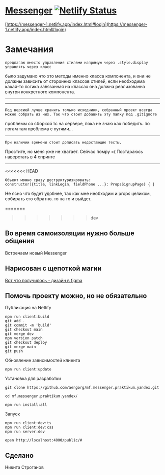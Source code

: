 # [Messenger](https://messenger-1.netlify.app/index.html#login) [![Netlify Status](https://api.netlify.com/api/v1/badges/f8219fec-4561-4017-9c56-946bb0ddbfb1/deploy-status)](https://app.netlify.com/sites/dreamy-noether-285e69/deploys)

[https://messenger-1.netlify.app/index.html#login](https://messenger-1.netlify.app/index.html#login)

# Замечания

```
предлагаю вместо управления стилями напрямую через .style.display управлять через класс
```

было задумано что это методы именно класса компонента, и они не должны зависить от сторонних классов стилей, если необходима какая-то логика завязанная на классах она должна реализованна внутри конкретного компонента.

---

---

```
Под версией лучше хранить только исходники, собранный проект всегда можно собрать из них. Так что стоит добавить эту папку под .gitignore
```

проблемы со сборкой тс на сервере, пока не знаю как победить. по логам там проблема с путями...

---

```
При наличии времени стоит дописать недостающие тесты.
```

Простите, но меня уже не хватает. Сейчас помру =(
Постараюсь наверстать в 4 спринте

---

<<<<<<< HEAD
```
Объект можно сразу деструктуризировать:
constructor({title, linkLogin, fieldPhone ...}: PropsSignupPage) { }
```

Не ясно что будет удобнее, так как мне необходим и props целиком, собирать его обратно.
то на то и выйдет.

=======
>>>>>>> dev
## Во время самоизоляции нужно больше общения

Встречаем новый Messenger

## Нарисован с щепоткой магии

[Вот что получилось - дизайн в figma](https://www.figma.com/proto/mUP7cfOp31SqrgHVCl4mOi/Untitled?node-id=7%3A321&scaling=min-zoom)

## Помочь проекту можно, но не обязательно

Публикация на Netlify

```
npm run client:build
git add .
git commit -m 'build'
git checkout main
git merge dev
npm version patch
git checkout deploy
git merge main
git push
```

Обновление зависимостей клиента

```
npm run client:update
```

Установка для разработки

```
git clone https://github.com/aengorg/mf.messenger.praktikum.yandex.git

cd mf.messenger.praktikum.yandex/

npm run install:all
```

Запуск

```
npm run client:dev:ts
npm run client:dev:css
npm run server:dev
```

```
open http://localhost:4000/public/#
```

## Сделано

Никита Строганов
